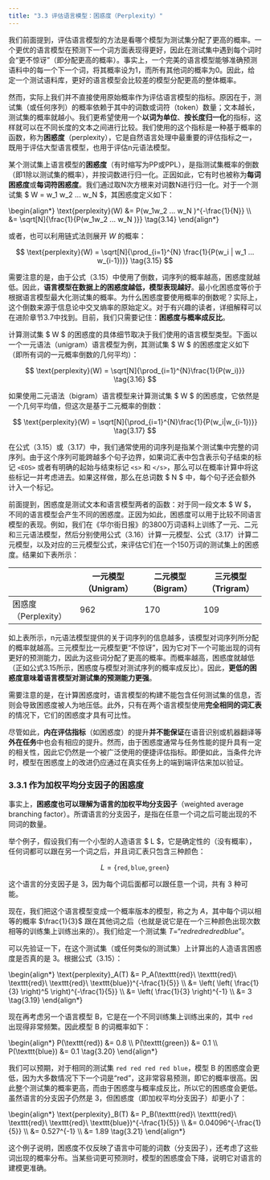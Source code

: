 ```yaml
---
title: "3.3 评估语言模型：困惑度（Perplexity）"
---
```


我们前面提到，评估语言模型的方法是看哪个模型为测试集分配了更高的概率。一个更优的语言模型在预测下一个词方面表现得更好，因此在测试集中遇到每个词时会“更不惊讶”（即分配更高的概率）。事实上，一个完美的语言模型能够准确预测语料中的每一个下一个词，将其概率设为1，而所有其他词的概率为0。因此，给定一个测试语料库，更好的语言模型会比较差的模型分配更高的整体概率。

然而，实际上我们并不直接使用原始概率作为评估语言模型的指标。原因在于，测试集（或任何序列）的概率依赖于其中的词数或词符（token）数量；文本越长，测试集的概率就越小。我们更希望使用一个**以词为单位**、**按长度归一化**的指标，这样就可以在不同长度的文本之间进行比较。我们使用的这个指标是一种基于概率的函数，称为**困惑度**（perplexity），它是自然语言处理中最重要的评估指标之一，既用于评估大型语言模型，也用于评估n元语法模型。

某个测试集上语言模型的**困惑度**（有时缩写为PP或PPL），是指测试集概率的倒数（即1除以测试集的概率），并按词数进行归一化。正因如此，它有时也被称为**每词困惑度**或**每词符困惑度**。我们通过取N次方根来对词数N进行归一化。对于一个测试集 $ W = w_1 w_2 ... w_N $，其困惑度定义如下：

<div class="math">\begin{align*}
\text{perplexity}(W) &= P(w_1w_2 ... w_N )^{-\frac{1}{N}} \\
&= \sqrt[N]{\frac{1}{P(w_1w_2 ... w_N )}} \tag{3.14}
\end{align*}</div>

或者，也可以利用链式法则展开 $W$ 的概率：

$$
\text{perplexity}(W) = \sqrt[N]{\prod_{i=1}^{N} \frac{1}{P(w_i | w_1 ... w_{i-1})}} \tag{3.15}
$$

需要注意的是，由于公式（3.15）中使用了倒数，词序列的概率越高，困惑度就越低。因此，**语言模型在数据上的困惑度越低，模型表现越好**。最小化困惑度等价于根据语言模型最大化测试集的概率。为什么困惑度要使用概率的倒数呢？实际上，这个倒数来源于信息论中交叉熵率的原始定义。对于有兴趣的读者，详细解释可以在进阶章节3.7中找到。目前，我们只需要记住：**困惑度与概率成反比**。

计算测试集 $ W $ 的困惑度的具体细节取决于我们使用的语言模型类型。下面以一个一元语法（unigram）语言模型为例，其测试集 $ W $ 的困惑度定义如下（即所有词的一元概率倒数的几何平均）：

$$
\text{perplexity}(W) = \sqrt[N]{\prod_{i=1}^{N}\frac{1}{P(w_i)}} \tag{3.16}
$$

如果使用二元语法（bigram）语言模型来计算测试集 $ W $ 的困惑度，它依然是一个几何平均值，但这次是基于二元概率的倒数：

$$
\text{perplexity}(W) = \sqrt[N]{\prod_{i=1}^{N}\frac{1}{P(w_i|w_{i-1})}} \tag{3.17}
$$

在公式（3.15）或（3.17）中，我们通常使用的词序列是指某个测试集中完整的词序列。由于这个序列可能跨越多个句子边界，如果词汇表中包含表示句子结束的标记 `<EOS>` 或者有明确的起始与结束标记 `<s>` 和 `</s>`，那么可以在概率计算中将这些标记一并考虑进去。如果这样做，那么在总词数 $ N $ 中，每个句子还会额外计入一个标记。

前面提到，困惑度是测试文本和语言模型两者的函数：对于同一段文本 $ W $，不同的语言模型会产生不同的困惑度。正因为如此，困惑度可以用于比较不同语言模型的表现。例如，我们在《华尔街日报》的3800万词语料上训练了一元、二元和三元语法模型，然后分别使用公式（3.16）计算一元模型、公式（3.17）计算二元模型，以及对应的三元模型公式，来评估它们在一个150万词的测试集上的困惑度。结果如下表所示：

|       | 一元模型（Unigram） | 二元模型（Bigram） | 三元模型（Trigram） |
| ----- | ------------------- | ------------------ | ------------------- |
| 困惑度（Perplexity） | 962               | 170              | 109               |

如上表所示，n元语法模型提供的关于词序列的信息越多，该模型对词序列所分配的概率就越高。三元模型比一元模型更“不惊讶”，因为它对下一个可能出现的词有更好的预测能力，因此为这些词分配了更高的概率。而概率越高，困惑度就越低（正如公式3.15所示，困惑度与模型对测试序列的概率成反比）。因此，**更低的困惑度意味着语言模型对测试集的预测能力更强**。

需要注意的是，在计算困惑度时，语言模型的构建不能包含任何测试集的信息，否则会导致困惑度被人为地压低。此外，只有在两个语言模型使用**完全相同的词汇表**的情况下，它们的困惑度才具有可比性。

尽管如此，**内在评估指标**（如困惑度）的提升**并不能保证**在语音识别或机器翻译等**外在任务**中也会有相应的提升。然而，由于困惑度通常与任务性能的提升具有一定的相关性，因此它仍然是一个被广泛使用的便捷评估指标。即便如此，当条件允许时，模型在困惑度上的改进仍应通过在真实任务上的端到端评估来加以验证。

### 3.3.1 作为加权平均分支因子的困惑度

事实上，**困惑度也可以理解为语言的加权平均分支因子**（weighted average branching factor）。所谓语言的分支因子，是指在任意一个词之后可能出现的不同词的数量。

举个例子，假设我们有一个小型的人造语言 $ L $，它是确定性的（没有概率），任何词都可以跟在另一个词之后，并且词汇表只包含三种颜色：

$$
L = \{\texttt{red}, \texttt{blue}, \texttt{green}\} \tag{3.18}
$$

这个语言的分支因子是 3，因为每个词后面都可以跟任意一个词，共有 3 种可能。

现在，我们把这个语言模型变成一个概率版本的模型，称之为 $A$，其中每个词以相等的概率 $\frac{1}{3}$ 跟在其他词之后（也就是说它是在一个三种颜色出现次数相等的训练集上训练出来的）。我们给定一个测试集 $T = “red red red red blue”$。

可以先验证一下，在这个测试集（或任何类似的测试集）上计算出的人造语言困惑度是否真的是 3。根据公式（3.15）：

<div class="math">\begin{align*}
\text{perplexity}_A(T) &= P_A(\texttt{red}\ \texttt{red}\ \texttt{red}\ \texttt{red}\ \texttt{blue})^{-\frac{1}{5}} \\
&= \left( \left( \frac{1}{3} \right)^5 \right)^{-\frac{1}{5}} \\
&= \left( \frac{1}{3} \right)^{-1} \\
&= 3 \tag{3.19}
\end{align*}</div>

现在再考虑另一个语言模型 B，它是在一个不同训练集上训练出来的，其中 `red` 出现得非常频繁。因此模型 B 的词概率如下：

<div class="math">\begin{align*}
P(\texttt{red}) &= 0.8 \\
P(\texttt{green}) &= 0.1 \\
P(\texttt{blue}) &= 0.1 \tag{3.20}
\end{align*}</div>

我们可以预期，对于相同的测试集 `red red red red blue`，模型 B 的困惑度会更低，因为大多数情况下下一个词是“red”，这非常容易预测，即它的概率很高。因此整个测试集的概率更高，而由于困惑度与概率成反比，所以它的困惑度会更低。虽然语言的分支因子仍然是 3，但困惑度（即加权平均分支因子）却更小了：

<div class="math">\begin{align*}
\text{perplexity}_B(T) &= P_B(\texttt{red}\ \texttt{red}\ \texttt{red}\ \texttt{red}\ \texttt{blue})^{-\frac{1}{5}} \\
&= 0.04096^{-\frac{1}{5}} \\
&= 0.527^{-1} \\
&= 1.89 \tag{3.21}
\end{align*}</div>

这个例子说明，困惑度不仅反映了语言中可能的词数（分支因子），还考虑了这些词出现的概率分布。当某些词更可预测时，模型的困惑度会下降，说明它对语言的建模更准确。
